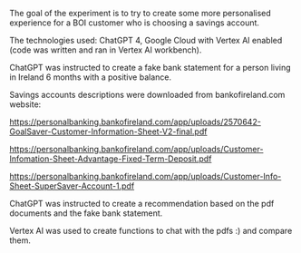 The goal of the experiment is to try to create some more personalised experience for a BOI customer who is choosing a savings account.

The technologies used: ChatGPT 4, Google Cloud with Vertex AI enabled (code was written and ran in Vertex AI workbench).

ChatGPT was instructed to create a fake bank statement for a person living in Ireland 6 months with a positive balance.

Savings accounts descriptions were downloaded from bankofireland.com website:

https://personalbanking.bankofireland.com/app/uploads/2570642-GoalSaver-Customer-Information-Sheet-V2-final.pdf

https://personalbanking.bankofireland.com/app/uploads/Customer-Infomation-Sheet-Advantage-Fixed-Term-Deposit.pdf

https://personalbanking.bankofireland.com/app/uploads/Customer-Info-Sheet-SuperSaver-Account-1.pdf

ChatGPT was instructed to create a recommendation based on the pdf documents and the fake bank statement.

Vertex AI was used to create functions to chat with the pdfs :) and compare them.



